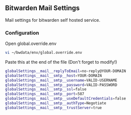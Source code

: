 <!-- ABOUT THE PROJECT -->
## Bitwarden Mail Settings

Mail settings for bitwarden self hosted service.

### Configuration

Open global.override.env
```sh
vi ~/bwdata/env/global.override.env
```
Paste this at the end of the file (Don't forget to modify!)
```sh
globalSettings__mail__replyToEmail=no-reply@YOUR-DOMAIN
globalSettings__mail__smtp__host=YOUR-DOMAIN
globalSettings__mail__smtp__username=VALID-USERNAME
globalSettings__mail__smtp__password=VALID-PASSWORD
globalSettings__mail__smtp__ssl=false
globalSettings__mail__smtp__port=587
globalSettings__mail__smtp__useDefaultCredentials=false
globalSettings__mail__smtp__authType=Negotiate
globalSettings__mail__smtp__trustServer=true
```


